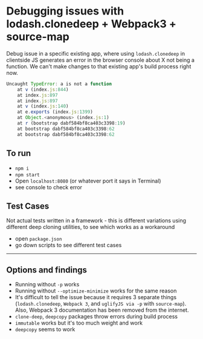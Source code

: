 # Debugging issues with lodash.clonedeep + Webpack3 + source-map

Debug issue in a specific existing app, where using `lodash.clonedeep` in clientside JS generates an error in the browser console about X not being a function. We can't make changes to that existing app's build process right now.

```js
Uncaught TypeError: a is not a function
    at v (index.js:844)
    at index.js:897
    at index.js:897
    at v (index.js:140)
    at e.exports (index.js:1399)
    at Object.<anonymous> (index.js:1)
    at r (bootstrap dabf584bf8ca403c3398:19)
    at bootstrap dabf584bf8ca403c3398:62
    at bootstrap dabf584bf8ca403c3398:62

```

## To run
- `npm i`
- `npm start`
- Open `localhost:8080` (or whatever port it says in Terminal)
- see console to check error

## Test Cases
Not actual tests written in a framework - this is different variations using different deep cloning utilities, to see which works as a workaround
- open `package.json`
- go down scripts to see different test cases

___

## Options and findings

- Running without `-p` works
- Running without `--optimize-minimize` works for the same reason
- It's difficult to tell the issue because it requires 3 separate things (`lodash.clonedeep`, `Webpack 3`, and `uglifyJS via -p` with `source-map`). Also, Webpack 3 documentation has been removed from the internet.
- `clone-deep`, `deepcopy` packages throw errors during build process
- `immutable` works but it's too much weight and work
- `deepcopy` seems to work
